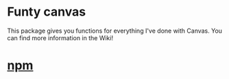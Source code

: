 # Funty canvas

This package gives you functions for everything I've done with Canvas. You can find more information in the Wiki!

# [npm](https://www.npmjs.com/package/@funty/funty-canvas)